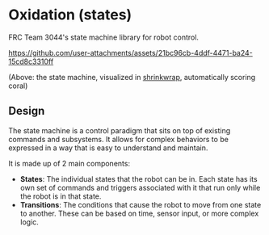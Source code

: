 # Oxidation (states)

FRC Team 3044's state machine library for robot control.

https://github.com/user-attachments/assets/21bc96cb-4ddf-4471-ba24-15cd8c3310ff

(Above: the state machine, visualized in [shrinkwrap](https://github.com/nab138/shrinkwrap), automatically scoring coral)

## Design

The state machine is a control paradigm that sits on top of existing commands and subsystems. It allows for complex behaviors to be expressed in a way that is easy to understand and maintain.

It is made up of 2 main components:

- **States**: The individual states that the robot can be in. Each state has its own set of commands and triggers associated with it that run only while the robot is in that state.
- **Transitions**: The conditions that cause the robot to move from one state to another. These can be based on time, sensor input, or more complex logic.
